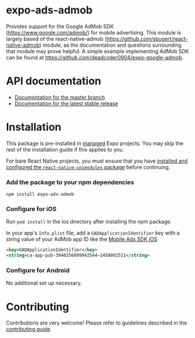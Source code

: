 # expo-ads-admob

Provides support for the Google AdMob SDK (https://www.google.com/admob/) for mobile advertising. This module is largely based of the react-native-admob (https://github.com/sbugert/react-native-admob) module, as the documentation and questions surrounding that module may prove helpful. A simple example implementing AdMob SDK can be found at https://github.com/deadcoder0904/expo-google-admob.

# API documentation

- [Documentation for the master branch](https://github.com/expo/expo/blob/master/docs/pages/versions/unversioned/sdk/admob.md)
- [Documentation for the latest stable release](https://docs.expo.io/versions/latest/sdk/admob/)

# Installation

This package is pre-installed in [managed](https://docs.expo.io/versions/latest/introduction/managed-vs-bare/) Expo projects. You may skip the rest of the installation guide if this applies to you.

For bare React Native projects, you must ensure that you have [installed and configured the `react-native-unimodules` package](https://github.com/unimodules/react-native-unimodules) before continuing.

### Add the package to your npm dependencies

```
npm install expo-ads-admob
```

### Configure for iOS

Run `pod install` in the ios directory after installing the npm package.

In your app's `Info.plist` file, add a `GADApplicationIdentifier` key with a string value of your AdMob app ID like the [Mobile Ads SDK iOS](https://developers.google.com/admob/ios/quick-start#update_your_infoplist)
```xml
<key>GADApplicationIdentifier</key>
<string>ca-app-pub-3940256099942544~1458002511</string>
```

### Configure for Android

No additional set up necessary.

# Contributing

Contributions are very welcome! Please refer to guidelines described in the [contributing guide]( https://github.com/expo/expo#contributing).
